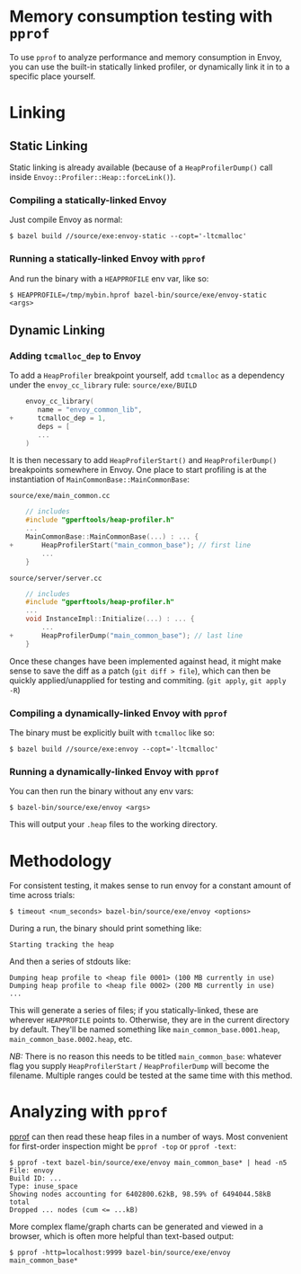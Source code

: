 # Memory consumption testing with `pprof`

To use `pprof` to analyze performance and memory consumption in Envoy, you can
use the built-in statically linked profiler, or dynamically link it in to a
specific place yourself.

# Linking

## Static Linking

Static linking is already available (because of a `HeapProfilerDump()` call
inside `Envoy::Profiler::Heap::forceLink()`).

### Compiling a statically-linked Envoy

Just compile Envoy as normal:

    $ bazel build //source/exe:envoy-static --copt='-ltcmalloc'

### Running a statically-linked Envoy with `pprof`

And run the binary with a `HEAPPROFILE` env var, like so:

    $ HEAPPROFILE=/tmp/mybin.hprof bazel-bin/source/exe/envoy-static <args>

## Dynamic Linking

### Adding `tcmalloc_dep` to Envoy

To add a `HeapProfiler` breakpoint yourself, add `tcmalloc` as a dependency under
the `envoy_cc_library` rule:
`source/exe/BUILD`

```c++
    envoy_cc_library(
       name = "envoy_common_lib",
+      tcmalloc_dep = 1,
       deps = [
       ...
    )
```

It is then necessary to add `HeapProfilerStart()` and `HeapProfilerDump()`
breakpoints somewhere in Envoy. One place to start profiling is at the
instantiation of `MainCommonBase::MainCommonBase`:

`source/exe/main_common.cc`

```c++
    // includes
    #include "gperftools/heap-profiler.h"
    ...
    MainCommonBase::MainCommonBase(...) : ... {
+       HeapProfilerStart("main_common_base"); // first line
        ...
    }
```

`source/server/server.cc`

```c++
    // includes
    #include "gperftools/heap-profiler.h"
    ...
    void InstanceImpl::Initialize(...) : ... {
        ...
+       HeapProfilerDump("main_common_base"); // last line
    }
```

Once these changes have been implemented against head, it might make sense to
save the diff as a patch (`git diff > file`), which can then be quickly
applied/unapplied for testing and commiting. (`git apply`, `git apply -R`)

### Compiling a dynamically-linked Envoy with `pprof`

The binary must be explicitly built with `tcmalloc` like so:

    $ bazel build //source/exe:envoy --copt='-ltcmalloc'

### Running a dynamically-linked Envoy with `pprof`

You can then run the binary without any env vars:

    $ bazel-bin/source/exe/envoy <args>

This will output your `.heap` files to the working directory.

# Methodology

For consistent testing, it makes sense to run envoy for a constant amount of
time across trials:

    $ timeout <num_seconds> bazel-bin/source/exe/envoy <options>

During a run, the binary should print something like:

    Starting tracking the heap

And then a series of stdouts like:

    Dumping heap profile to <heap file 0001> (100 MB currently in use)
    Dumping heap profile to <heap file 0002> (200 MB currently in use)
    ...

This will generate a series of files; if you statically-linked, these are
wherever `HEAPPROFILE` points to. Otherwise, they are in the current directory
by default. They'll be named something like `main_common_base.0001.heap`,
`main_common_base.0002.heap`, etc.

*NB:* There is no reason this needs to be titled `main_common_base`: whatever flag you
supply `HeapProfilerStart` / `HeapProfilerDump` will become the filename.
Multiple ranges could be tested at the same time with this method.

# Analyzing with `pprof`

[pprof](https://github.com/google/pprof) can then read these heap files in a
number of ways. Most convenient for first-order inspection might be `pprof -top`
or `pprof -text`:

    $ pprof -text bazel-bin/source/exe/envoy main_common_base* | head -n5
    File: envoy
    Build ID: ...
    Type: inuse_space
    Showing nodes accounting for 6402800.62kB, 98.59% of 6494044.58kB total
    Dropped ... nodes (cum <= ...kB)

More complex flame/graph charts can be generated and viewed in a browser, which
is often more helpful than text-based output:

    $ pprof -http=localhost:9999 bazel-bin/source/exe/envoy main_common_base*

